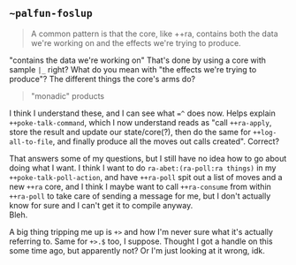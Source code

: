## `~palfun-foslup`
> A common pattern is that the core, like ++ra, contains both the data we're working on and the effects we're trying to produce.

"contains the data we're working on" That's done by using a core with sample `|_` right? What do you mean with "the effects we're trying to produce"? The different things the core's arms do?

>"monadic" products

I think I understand these, and I can see what `=^` does now. Helps explain `++poke-talk-command`, which I now understand reads as "call `++ra-apply`, store the result and update our state/core(?), then do the same for `++log-all-to-file`, and finally produce all the moves out calls created". Correct?

That answers some of my questions, but I still have no idea how to go about doing what I want. I think I want to do `ra-abet:(ra-poll:ra things)` in my `++poke-talk-poll-action`, and have `++ra-poll` spit out a list of moves and a new `++ra` core, and I think I maybe want to call `++ra-consume` from within `++ra-poll` to take care of sending a message for me, but I don't actually know for sure and I can't get it to compile anyway.  
Bleh.

A big thing tripping me up is `+>` and how I'm never sure what it's actually referring to. Same for `+>.$` too, I suppose. Thought I got a handle on this some time ago, but apparently not? Or I'm just looking at it wrong, idk.